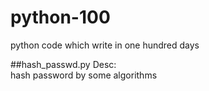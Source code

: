 python-100
==========

python code which write in  one hundred days

##hash_passwd.py
Desc:   
    hash password by some algorithms





